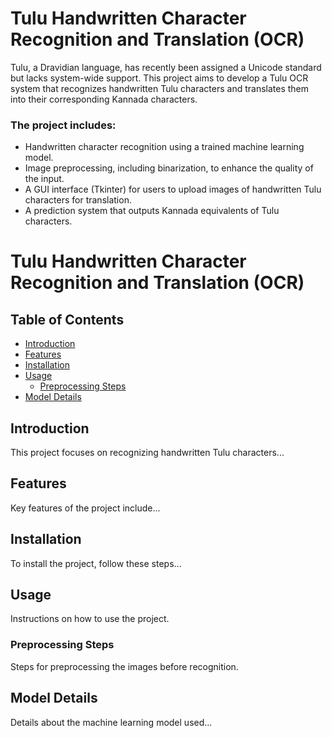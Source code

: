 # Tulu Handwritten Character Recognition and Translation (OCR)
Tulu, a Dravidian language, has recently been assigned a Unicode standard but lacks system-wide support. This project aims to develop a Tulu OCR system that recognizes handwritten Tulu characters and translates them into their corresponding Kannada characters.

### The project includes:
- Handwritten character recognition using a trained machine learning model.
- Image preprocessing, including binarization, to enhance the quality of the input.
- A GUI interface (Tkinter) for users to upload images of handwritten Tulu characters for translation.
- A prediction system that outputs Kannada equivalents of Tulu characters.
# Tulu Handwritten Character Recognition and Translation (OCR)

## Table of Contents
- [Introduction](#introduction)
- [Features](#features)
- [Installation](#installation)
- [Usage](#usage)
  - [Preprocessing Steps](#preprocessing-steps)
- [Model Details](#model-details)

## Introduction
This project focuses on recognizing handwritten Tulu characters...

## Features
Key features of the project include...

## Installation
To install the project, follow these steps...

## Usage
Instructions on how to use the project.

### Preprocessing Steps
Steps for preprocessing the images before recognition.

## Model Details
Details about the machine learning model used...
